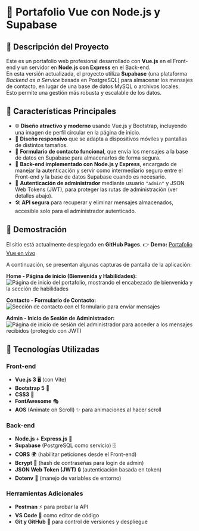 # 🚀 Portafolio Vue con Node.js y Supabase

## 📌 Descripción del Proyecto

Este es un portafolio web profesional desarrollado con **Vue.js** en el Front-end y un servidor en **Node.js con Express** en el Back-end.  
En esta versión actualizada, el proyecto utiliza **Supabase** (una plataforma *Backend as a Service* basada en PostgreSQL) para almacenar los mensajes de contacto, en lugar de una base de datos MySQL o archivos locales.  
Esto permite una gestión más robusta y escalable de los datos.

## 📌 Características Principales

- 🌐 **Diseño atractivo y moderno** usando Vue.js y Bootstrap, incluyendo una imagen de perfil circular en la página de inicio.
- 📱 **Diseño responsivo** que se adapta a dispositivos móviles y pantallas de distintos tamaños.
- 📨 **Formulario de contacto funcional**, que envía los mensajes a la base de datos en Supabase para almacenarlos de forma segura.
- 🔧 **Back-end implementado con Node.js y Express**, encargado de manejar la autenticación y servir como intermediario seguro entre el Front-end y la base de datos Supabase cuando es necesario.
- 🔐 **Autenticación de administrador** mediante usuario `"admin"` y JSON Web Tokens (JWT), para proteger las rutas de administración (ver detalles abajo).
- 🛠️ **API segura** para recuperar y eliminar mensajes almacenados, accesible solo para el administrador autenticado.

## 📌 Demostración

El sitio está actualmente desplegado en **GitHub Pages**. 👉 **Demo:** [Portafolio Vue en vivo](https://victoramadeu.github.io/portafolio-vue/)

A continuación, se presentan algunas capturas de pantalla de la aplicación:

**Home - Página de inicio (Bienvenida y Habilidades):**  
![Página de inicio del portafolio, mostrando el encabezado de bienvenida y la sección de habilidades](3776459f-a5a0-4ff4-8a8f-5c226b73775e.png)

**Contacto - Formulario de Contacto:**  
![Sección de contacto con el formulario para enviar mensajes](1fe67ce4-4c26-409e-ac12-7dcd95ce741a.png)

**Admin - Inicio de Sesión de Administrador:**  
![Página de inicio de sesión del administrador para acceder a los mensajes recibidos (protegido con JWT)](e21e0c48-e450-4ac0-8718-e72e54d05f7d.png)

## 📌 Tecnologías Utilizadas

### **Front-end**
- **Vue.js 3** 🖥️ (con Vite)
- **Bootstrap 5** 🎨
- **CSS3** 📐
- **FontAwesome** 🎭
- **AOS** (Animate on Scroll) ✨ para animaciones al hacer scroll

### **Back-end**
- **Node.js + Express.js** 🚀
- **Supabase** (PostgreSQL como servicio) 🗄️
- **CORS** 🌍 (habilitar peticiones desde el Front-end)
- **Bcrypt** 🔑 (hash de contraseñas para login de admin)
- **JSON Web Token (JWT)** 🔒 (autenticación basada en token)
- **Dotenv** 🔐 (manejo de variables de entorno)

### **Herramientas Adicionales**
- **Postman** ⚡ para probar la API
- **VS Code** 📝 como editor de código
- **Git y GitHub** 🔄 para control de versiones y despliegue
